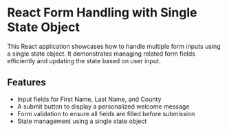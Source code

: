 # React Form Handling with Single State Object

This React application showcases how to handle multiple form inputs using a single state object. It demonstrates managing related form fields efficiently and updating the state based on user input.

## Features

- Input fields for First Name, Last Name, and County
- A submit button to display a personalized welcome message
- Form validation to ensure all fields are filled before submission
- State management using a single state object

